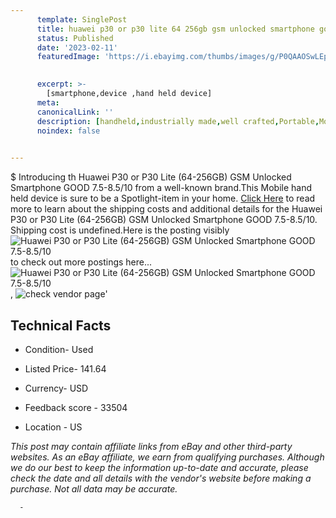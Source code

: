```yaml
---
      template: SinglePost
      title: huawei p30 or p30 lite 64 256gb gsm unlocked smartphone good 7 5 8 5 10
      status: Published
      date: '2023-02-11'
      featuredImage: 'https://i.ebayimg.com/thumbs/images/g/P0QAAOSwLEpi2wgt/s-l225.jpg'
       

      excerpt: >-
        [smartphone,device ,hand held device]
      meta:
      canonicalLink: ''
      description: [handheld,industrially made,well crafted,Portable,Mobile,Compact,Convenient,Lightweight,Maneuverable,Man-portable,Miniature,Carriable,Hand-held,Light,Holdable,Transportable,Mobile device,Pocket-sized,On-the-go,Wireless,Cordless,Compact size,Convenient size, smartphone,device ,hand held device]
      noindex: false
      

---
```

$
      Introducing th Huawei P30 or P30 Lite (64-256GB) GSM Unlocked Smartphone GOOD 7.5-8.5/10 from a well-known brand.This Mobile hand held device is sure to be a Spotlight-item in your home. [Click Here](https://www.ebay.com/itm/265368240469?hash=item3dc92e0155%3Ag%3AP0QAAOSwLEpi2wgt&mkevt=1&mkcid=1&mkrid=711-53200-19255-0&campid=%253CePNCampaignId%253E&customid=%253CreferenceId%253E&toolid=10049) to read more to learn about the shipping costs and additional details for the Huawei P30 or P30 Lite (64-256GB) GSM Unlocked Smartphone GOOD 7.5-8.5/10. Shipping cost is undefined.Here is the posting visibly ![Huawei P30 or P30 Lite (64-256GB) GSM Unlocked Smartphone GOOD 7.5-8.5/10](https://i.ebayimg.com/thumbs/images/g/P0QAAOSwLEpi2wgt/s-l225.jpg) to check out more postings here... ![Huawei P30 or P30 Lite (64-256GB) GSM Unlocked Smartphone GOOD 7.5-8.5/10](https://i.ebayimg.com/images/g/P0QAAOSwLEpi2wgt/s-l1200.jpg), ![check vendor page](https://origin-galleryplus.ebayimg.com/ws/web/265368240469_2_0_1/225x225.jpg,https://origin-galleryplus.ebayimg.com/ws/web/265368240469_3_0_1/225x225.jpg,https://origin-galleryplus.ebayimg.com/ws/web/265368240469_4_0_1/225x225.jpg,https://origin-galleryplus.ebayimg.com/ws/web/265368240469_5_0_1/225x225.jpg,https://origin-galleryplus.ebayimg.com/ws/web/265368240469_6_0_1/225x225.jpg)'

      

 ## Technical Facts 



     
      

 - Condition- Used 


      

 - Listed Price- 141.64 


      

 - Currency- USD 


      

 - Feedback score - 33504 


      

 - Location - US 


      
      

 *_This post may contain affiliate links from eBay and other third-party websites. As an eBay affiliate, we earn from qualifying purchases. Although we do our best to keep the information up-to-date and accurate, please check the date and all details with the vendor's website before making a purchase. Not all data may be accurate._*




      -
